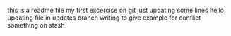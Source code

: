 this is a readme file
my first excercise on git
just updating some lines
hello
updating file in updates branch
writing to give example for conflict
something on stash
